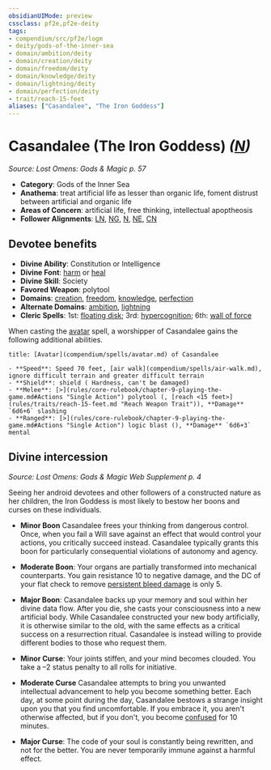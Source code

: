 ```yaml
---
obsidianUIMode: preview
cssclass: pf2e,pf2e-deity
tags:
- compendium/src/pf2e/logm
- deity/gods-of-the-inner-sea
- domain/ambition/deity
- domain/creation/deity
- domain/freedom/deity
- domain/knowledge/deity
- domain/lightning/deity
- domain/perfection/deity
- trait/reach-15-feet
aliases: ["Casandalee", "The Iron Goddess"]
---
```

# Casandalee (The Iron Goddess) *([N](rules/traits/n-b1.md "Neutral Alignment Trait"))*  
*Source: Lost Omens: Gods & Magic p. 57*  

- **Category**: Gods of the Inner Sea
- **Anathema**: treat artificial life as lesser than organic life, foment distrust between artificial and organic life
- **Areas of Concern**: artificial life, free thinking, intellectual apoptheosis
- **Follower Alignments**: [LN](rules/traits/ln-b1.md "Lawful Neutral Alignment Trait"), [NG](rules/traits/ng-b1.md "Neutral Good Alignment Trait"), [N](rules/traits/n-b1.md "Neutral Alignment Trait"), [NE](rules/traits/ne-b1.md "Neutral Evil Alignment Trait"), [CN](rules/traits/cn-b1.md "Chaotic Neutral Alignment Trait")

## Devotee benefits

- **Divine Ability**: Constitution or Intelligence
- **Divine Font**: [harm](compendium/spells/harm.md) or [heal](compendium/spells/heal.md)
- **Divine Skill**: Society
- **Favored Weapon**: polytool
- **Domains**: [creation](compendium/setting/domains.md#Creation), [freedom](compendium/setting/domains.md#Freedom), [knowledge](compendium/setting/domains.md#Knowledge), [perfection](compendium/setting/domains.md#Perfection)
- **Alternate Domains**: [ambition](compendium/setting/domains.md#Ambition), [lightning](compendium/setting/domains.md#Lightning)
- **Cleric Spells**: 1st: [floating disk](compendium/spells/floating-disk.md); 3rd: [hypercognition](compendium/spells/hypercognition.md); 6th: [wall of force](compendium/spells/wall-of-force.md)

When casting the [avatar](compendium/spells/avatar.md) spell, a worshipper of Casandalee gains the following additional abilities.

```ad-embed-avatar
title: [Avatar](compendium/spells/avatar.md) of Casandalee

- **Speed**: Speed 70 feet, [air walk](compendium/spells/air-walk.md), ignore difficult terrain and greater difficult terrain
- **Shield**: shield ( Hardness, can't be damaged)
- **Melee**: [>](rules/core-rulebook/chapter-9-playing-the-game.md#Actions "Single Action") polytool (, [reach <15 feet>](rules/traits/reach-15-feet.md "Reach Weapon Trait")), **Damage** `6d6+6` slashing 
- **Ranged**: [>](rules/core-rulebook/chapter-9-playing-the-game.md#Actions "Single Action") logic blast (), **Damage** `6d6+3` mental 
```

## Divine intercession
*Source: Lost Omens: Gods & Magic Web Supplement p. 4*

Seeing her android devotees and other followers of a constructed nature as her children, the Iron Goddess is most likely to bestow her boons and curses on these individuals.

- **Minor Boon** Casandalee frees your thinking from dangerous control. Once, when you fail a Will save against an effect that would control your actions, you critically succeed instead. Casandalee typically grants this boon for particularly consequential violations of autonomy and agency.
- **Moderate Boon**: Your organs are partially transformed into mechanical counterparts. You gain resistance 10 to negative damage, and the DC of your flat check to remove [persistent bleed damage](rules/conditions.md#Persistent%20Damage) is only 5.
- **Major Boon**: Casandalee backs up your memory and soul within her divine data flow. After you die, she casts your consciousness into a new artificial body. While Casandalee constructed your new body artificially, it is otherwise similar to the old, with the same effects as a critical success on a resurrection ritual. Casandalee is instead willing to provide different bodies to those who request them.

- **Minor Curse**: Your joints stiffen, and your mind becomes clouded. You take a –2 status penalty to all rolls for initiative.
- **Moderate Curse** Casandalee attempts to bring you unwanted intellectual advancement to help you become something better. Each day, at some point during the day, Casandalee bestows a strange insight upon you that you find uncomfortable. If you embrace it, you aren't otherwise affected, but if you don't, you become [confused](rules/conditions.md#Confused) for 10 minutes.
- **Major Curse**: The code of your soul is constantly being rewritten, and not for the better. You are never temporarily immune against a harmful effect.
